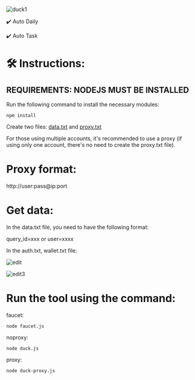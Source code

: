 
![duck1](https://github.com/user-attachments/assets/778b18b7-0d8b-4448-8943-7bff90ac679c)



✔️ Auto Daily


✔️ Auto Task


# 🛠️ Instructions:

## REQUIREMENTS: NODEJS MUST BE INSTALLED

Run the following command to install the necessary modules:

`npm install`

Create two files: [data.txt](data.txt) and [proxy.txt](proxy.txt)

For those using multiple accounts, it's recommended to use a proxy (if using only one account, there's no need to create the proxy.txt file).

# Proxy format:

http://user:pass@ip:port

# Get data:

In the data.txt file, you need to have the following format:

query_id=xxx or user=xxxx

In the auth.txt, wallet.txt file:

![edit](https://github.com/user-attachments/assets/c8efd7f8-0df1-4bcd-8603-9e60a2dc76cf)

![edit3](https://github.com/user-attachments/assets/82fefaad-1af2-4cef-a633-d38d39462988)

# Run the tool using the command:
faucet:

`node faucet.js`

noproxy:

`node duck.js`

proxy:

`node duck-proxy.js`
